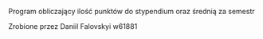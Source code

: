 ﻿Program obliczający ilość punktów do stypendium oraz średnią za semestr

Zrobione przez Daniil Falovskyi w61881